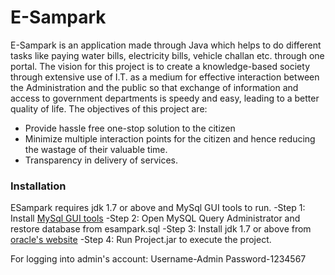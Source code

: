 # E-Sampark

E-Sampark is an application made through Java which helps to do different tasks like paying water bills, electricity bills, vehicle challan etc. through one portal. 
The vision for this project is to create a knowledge-based society through extensive use of I.T. as a medium for effective interaction between the Administration and the public so that exchange of information and access to government departments is speedy and easy, leading to a better quality of life. The objectives of this project are:
-	Provide hassle free one-stop solution to the citizen
-	Minimize multiple interaction points for the citizen and hence reducing the wastage of their valuable time.
-	Transparency in delivery of services.

### Installation

ESampark requires jdk 1.7 or above and MySql GUI tools to run.
-Step 1: Install [MySql GUI tools](https://downloads.mysql.com/archives/gui/)
-Step 2: Open MySQL Query Administrator and restore database from esampark.sql
-Step 3: Install jdk 1.7 or above from [oracle's website](http://www.oracle.com/technetwork/java/javase/downloads/index.html)
-Step 4: Run Project.jar to execute the project. 

For logging into admin's account:
Username-Admin
Password-1234567

